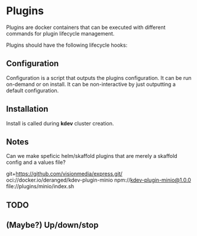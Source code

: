 # Plugins

Plugins are docker containers that can be executed with different commands for plugin lifecycle management.

Plugins should have the following lifecycle hooks:

## Configuration

Configuration is a script that outputs the plugins configuration. It can be run on-demand or on install. It can be non-interactive by just outputting a default configuration.

## Installation

Install is called during **kdev** cluster creation.

## Notes

Can we make speficic helm/skaffold plugins that are merely a skaffold config and a values file?

git+https://github.com/visionmedia/express.git/
oci://docker.io/deranged/kdev-plugin-minio
npm://kdev-plugin-minio@1.0.0
file://plugins/minio/index.sh

## TODO

## (Maybe?) Up/down/stop
